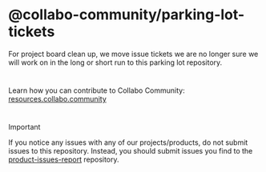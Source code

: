 # @collabo-community/parking-lot-tickets
For project board clean up, we move issue tickets we are no longer sure we will work on in the long or short run to this parking lot repository.

#

Learn how you can contribute to Collabo Community: [resources.collabo.community](https://resources.collabo.community)

#

> [!IMPORTANT]  
> If you notice any issues with any of our projects/products, do not submit issues to this repository. Instead, you should submit issues you find to the [product-issues-report](https://github.com/collabo-community/product-issue-reports) repository.
